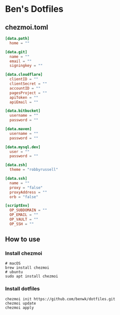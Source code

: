 # Ben's Dotfiles

## chezmoi.toml

```toml
[data.path]
  home = ""

[data.git]
  name = ""
  email = ""
  signingkey = ""

[data.cloudflare]
  clientID = ""
  clientSecret = ""
  accountID = ""
  pagesProject = ""
  apiToken = ""
  apiEmail = ""

[data.bitbucket]
  username = ""
  password = ""

[data.maven]
  username = ""
  password = ""

[data.mysql.dev]
  user = ""
  password = ""

[data.zsh]
  theme = "robbyrussell"

[data.ssh]
  name = ""
  proxy = "false"
  proxyAddress = ""
  orb = "false"

[scriptEnv]
  OP_SUBDOMAIN = ""
  OP_EMAIL = ""
  OP_VAULT = ""
  OP_SSH = ""
```

## How to use

### Install chezmoi

```shell
# macOS
brew install chezmoi
# ubuntu
sudo apt install chezmoi
```

### Install dotfiles

```shell
chezmoi init https://github.com/benwk/dotfiles.git
chezmoi update
chezmoi apply
```